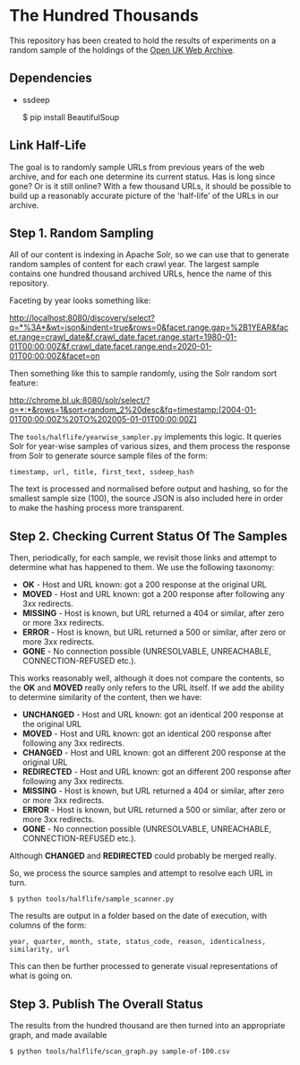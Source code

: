 The Hundred Thousands
=====================

This repository has been created to hold the results of experiments on a random sample of the holdings of the [Open UK Web Archive](http://www.webarchive.org.uk/).  


Dependencies
------------

* ssdeep

    $ pip install BeautifulSoup



Link Half-Life
--------------

The goal is to randomly sample URLs from previous years of the web archive, and for each one determine its current status. Has is long since gone? Or is it still online? With a few thousand URLs, it should be possible to build up a reasonably accurate picture of the 'half-life' of the URLs in our archive.

Step 1. Random Sampling
-----------------------

All of our content is indexing in Apache Solr, so we can use that to generate random samples of content for each crawl year. The largest sample contains one hundred thousand archived URLs, hence the name of this repository.

Faceting by year looks something like:

<http://localhost:8080/discovery/select?q=*%3A*&wt=json&indent=true&rows=0&facet.range.gap=%2B1YEAR&facet.range=crawl_date&f.crawl_date.facet.range.start=1980-01-01T00:00:00Z&f.crawl_date.facet.range.end=2020-01-01T00:00:00Z&facet=on>

Then something like this to sample randomly, using the Solr random sort feature:

<http://chrome.bl.uk:8080/solr/select/?q=*:*&rows=1&sort=random_2%20desc&fq=timestamp:[2004-01-01T00:00:00Z%20TO%202005-01-01T00:00:00Z]>

The `tools/halflife/yearwise_sampler.py` implements this logic. It queries Solr for year-wise samples of various sizes, and them process the response from Solr to generate source sample files of the form:

    timestamp, url, title, first_text, ssdeep_hash
    
The text is processed and normalised before output and hashing, so for the smallest sample size (100), the source JSON is also included here in order to make the hashing process more transparent.

Step 2. Checking Current Status Of The Samples
----------------------------------------------

Then, periodically, for each sample, we revisit those links and attempt to determine what has happened to them. We use the following taxonomy:

* **OK** - Host and URL known: got a 200 response at the original URL
* **MOVED** - Host and URL known: got a 200 response after following any 3xx redirects.
* **MISSING** - Host is known, but URL returned a 404 or similar, after zero or more 3xx redirects.
* **ERROR** - Host is known, but URL returned a 500 or similar, after zero or more 3xx redirects.
* **GONE** - No connection possible (UNRESOLVABLE, UNREACHABLE, CONNECTION-REFUSED etc.).

This works reasonably well, although it does not compare the contents, so the **OK** and **MOVED** really only refers to the URL itself. If we add the ability to determine similarity of the content, then we have:

* **UNCHANGED** - Host and URL known: got an identical 200 response at the original URL
* **MOVED** - Host and URL known: got an identical 200 response after following any 3xx redirects.
* **CHANGED** - Host and URL known: got an different 200 response at the original URL
* **REDIRECTED** - Host and URL known: got an different 200 response after following any 3xx redirects.
* **MISSING** - Host is known, but URL returned a 404 or similar, after zero or more 3xx redirects.
* **ERROR** - Host is known, but URL returned a 500 or similar, after zero or more 3xx redirects.
* **GONE** - No connection possible (UNRESOLVABLE, UNREACHABLE, CONNECTION-REFUSED etc.).

Although **CHANGED** and **REDIRECTED** could probably be merged really.

So, we process the source samples and attempt to resolve each URL in turn.

    $ python tools/halflife/sample_scanner.py

The results are output in a folder based on the date of execution, with columns of the form:

    year, quarter, month, state, status_code, reason, identicalness, similarity, url

This can then be further processed to generate visual representations of what is going on.


Step 3. Publish The Overall Status
----------------------------------

The results from the hundred thousand are then turned into an appropriate graph, and made available 

    $ python tools/halflife/scan_graph.py sample-of-100.csv


